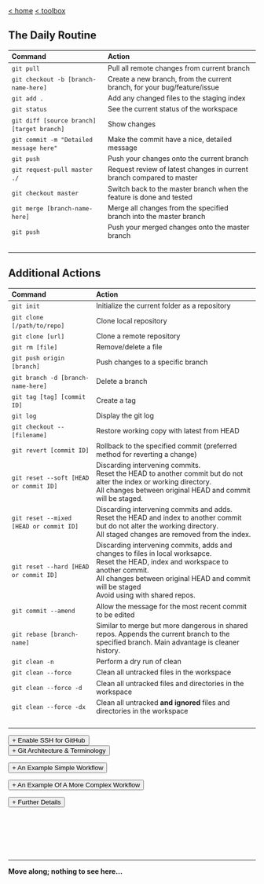 <div style="display: inline-block;">
<a class="link" href="http://oclipa.github.io/">&lt; home</a>
<a class="link" href="http://oclipa.github.io/toolbox.html">&lt; toolbox</a>
</div> 

## The Daily Routine

| Command | Action |
| :------- | :------- |
| `git pull`| Pull all remote changes from current branch |
| `git checkout -b [branch-name-here]`| Create a new branch, from the current branch, for your bug/feature/issue |
| `git add .`| Add any changed files to the staging index |
| `git status`| See the current status of the workspace |
| `git diff [source branch] [target branch]`| Show changes |
| `git commit -m "Detailed message here"`| Make the commit have a nice, detailed message |
| `git push`| Push your changes onto the current branch |
| `git request-pull master ./`| Request review of latest changes in current branch compared to master |
| `git checkout master`| Switch back to the master branch when the feature is done and tested |
| `git merge [branch-name-here]`| Merge all changes from the specified branch into the master branch |
| `git push`| Push your merged changes onto the master branch |
| <img width="300"/> | <img width="400"/> |

<p style="page-break-before: always"/> 

## Additional Actions

| Command | Action |
| :------- | :------- |
| `git init`| Initialize the current folder as a repository |
| `git clone [/path/to/repo]` | Clone local repository |
| `git clone [url]`| Clone a remote repository |
| `git rm [file]`| Remove/delete a file |
| `git push origin [branch]` | Push changes to a specific branch |
| `git branch -d [branch-name-here]` | Delete a branch |
| `git tag [tag] [commit ID]` | Create a tag |
| `git log`| Display the git log |
| `git checkout -- [filename]`| Restore working copy with latest from HEAD |
| `git revert [commit ID]`| Rollback to the specified commit (preferred method for reverting a change) |
| `git reset --soft [HEAD or commit ID]`| Discarding intervening commits.<br/>Reset the HEAD to another commit but do not alter the index or working directory.<br/>All changes between original HEAD and commit will be staged. |
| `git reset --mixed [HEAD or commit ID]`| Discarding intervening commits and adds.<br/>Reset the HEAD and index to another commit but do not alter the working directory.<br/>All staged changes are removed from the index. |
| `git reset --hard [HEAD or commit ID]`| Discarding intervening commits, adds and changes to files in local worksapce.<br/>Reset the HEAD, index and workspace to another commit.<br/>All changes between original HEAD and commit will be staged<br/>Avoid using with shared repos. |
| `git commit --amend`| Allow the message for the most recent commit to be edited |
| `git rebase [branch-name]`| Similar to merge but more dangerous in shared repos.  Appends the current branch to the specified branch.  Main advantage is cleaner history. |
| `git clean -n`| Perform a dry run of clean |
| `git clean --force`| Clean all untracked files in the workspace |
| `git clean --force -d`| Clean all untracked files and directories in the workspace |
| `git clean --force -dx`| Clean all untracked **and ignored** files and directories in the workspace |
| <img width="300"/> | <img width="400"/> |

<p style="page-break-before: always"/> 
<div>   
<button type="button" class="collapsible">+ Enable SSH for GitHub</button>
<div class="content" style="display: none;" markdown="1">
The main advantage of enabling SSH, rather than just using HTTPS, is that a username and password does not need to be entered for every action.
  
1. Generate a new SSH key: 
   * `ssh-keygen -t rsa -b 4096 -C "your_github_email@example.com"`
1. Start the SSH agent: 
   * `eval $(ssh-agent -s)`
1. Add the private key to the SSH agent: 
   * `ssh-add ~/.ssh/id_rsa`
1. Copy the contents of ~/.ssh/id_rsa.pub (the public key) to the clipboard
1. On github.com, Profile Picture -> Settings -> SSH and GPG keys -> New SSH Key -> Paste the key into the Key field and give it an identifying name -> Add SSH Key
1. Test the connection: `ssh -T git@github.com`
   * If this fails, try: `ssh -T -p 443 git@ssh.github.com`
   * Further info: https://help.github.com/en/github/authenticating-to-github/connecting-to-github-with-ssh
1. Once access is working, restart all terminals and applications that may wish to use Git via SSH (such as Visual Studio Code).
  
**Note:** The SSH agent must be running whenever you want to use SSH (so you may want to add the start-up command to your OS's start-up routines).
</div>
</div>

<div>   
<button type="button" class="collapsible">+ Git Architecture &amp; Terminology</button>
<div class="content" style="display: none;" markdown="1">

   * **Staging Index:** Add file to repo index in preparation for commit
   * **Commit:** Copy all staged files to the local repo database
   * **Push:** Copy all commited changes to the remote repo database
   * **Pull:** Copy latest changes from remote repo into local repo
   * **HEAD:** The current branch or commit referenced by the local repo
   * **Checkout:** Redirect the HEAD to point to a specific commit or branch (or fetch a specific file, which doesn't change the HEAD).
   * **Detached HEAD:** When the HEAD is pointing at a specific commit.  Changes cannot be submitted in this case. 

<img src="assets/images/git-architecture.png" />

<br/>[Original Image](https://blog.osteele.com/2008/05/my-git-workflow/)
&copy; Oliver Steele: [https://osteele.com/](https://osteele.com/)
</div>
</div>
<p style="page-break-before: always"/> 
<div>   
<button type="button" class="collapsible">+ An Example Simple Workflow</button>
<div class="content" style="display: none;" markdown="1">

<img src="assets/images/git-simple-workflow.jpg" width="90%" height="90%" />

<br/>[Original Image](http://nakedstartup.com/2010/04/simple-daily-git-workflow)
&copy; Naked Startup: [http://nakedstartup.com/](http://nakedstartup.com/)
</div>
</div>
<p style="page-break-before: always"/> 
<div>   
<button type="button" class="collapsible">+ An Example Of A More Complex Workflow</button>
<div class="content" style="display: none;" markdown="1">

<img src="assets/images/git-check-sheet.jpg" width="90%" height="90%" />

<br/>[Original Image](http://rogerdudler.github.io/git-guide/)
&copy; Roger Dudler: [https://twitter.com/rogerdudler](https://twitter.com/rogerdudler)
</div>
</div>
<p style="page-break-before: always"/> 
<div>   
<button type="button" class="collapsible">+ Further Details</button>
<div class="content" style="display: none;" markdown="1">

[Git Further Details (pdf)](/assets/pdfs/git-more-details.pdf)
<br/>&copy; Atlassian: [https://www.atlassian.com/git/tutorials/atlassian-git-cheatsheet](https://www.atlassian.com/git/tutorials/atlassian-git-cheatsheet)
</div>
</div>

&nbsp;

&nbsp;

&nbsp;

------
**Move along; nothing to see here...**

<script type="text/javascript">

    const loadCSS = (filename) => { 

       const file = document.createElement("link");
       file.setAttribute("rel", "stylesheet");
       file.setAttribute("type", "text/css");
       file.setAttribute("href", filename);
       document.head.appendChild(file);
    };

    const loadJS = (filename) => { 

       const file = document.createElement("script");
       file.setAttribute("type", "text/javascript");
       file.setAttribute("src", filename);
       document.head.appendChild(file);
    };
   
    //just call a function to load your CSS
    //this path should be relative your HTML location
    loadCSS("../collapse.css");
    loadJS("../collapse.js");

</script>


